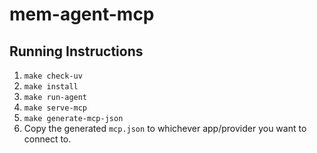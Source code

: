 # mem-agent-mcp

## Running Instructions

1. `make check-uv`
2. `make install`
3. `make run-agent`
4. `make serve-mcp`
5. `make generate-mcp-json`
6. Copy the generated `mcp.json` to whichever app/provider you want to connect to.